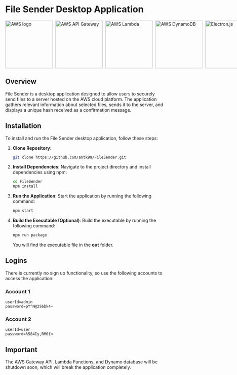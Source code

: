 # File Sender Desktop Application

<div style="display: flex; align-items: center; gap: 8px;">

<img src="https://upload.wikimedia.org/wikipedia/commons/thumb/9/93/Amazon_Web_Services_Logo.svg/2560px-Amazon_Web_Services_Logo.svg.png" alt="AWS logo" width="150px" />

<img src="https://assets-global.website-files.com/627ca6f747706dac04ccaba1/63c14fc134c432153431a0aa_logo-aws-header.png" alt="AWS API Gateway" width="150px" />

<img src="https://i.imgur.com/AzyGG2x.png" alt="AWS Lambda" width="150px" />

<img src="https://isagebrum.com/images/technology/dynamo_db-image.svg" alt="AWS DynamoDB" width="150px" />

<img src="https://upload.wikimedia.org/wikipedia/commons/thumb/9/91/Electron_Software_Framework_Logo.svg/2048px-Electron_Software_Framework_Logo.svg.png" alt="Electron.js" width="150px" />

<img src="https://miro.medium.com/v2/resize:fit:1400/1*nr87r9gOkPvKuDl6U0nhig.png" alt="Node.js" width="150px" />

</div>

## Overview

File Sender is a desktop application designed to allow users to securely send files to a server hosted on the AWS cloud platform. The application gathers relevant information about selected files, sends it to the server, and displays a unique hash received as a confirmation message.

## Installation

To install and run the File Sender desktop application, follow these steps:

1. **Clone Repository**:
    ```bash
    git clone https://github.com/antk99/FileSender.git
    ```
2. **Install Dependencies**:
   Navigate to the project directory and install dependencies using npm:
    ```bash
    cd FileSender
    npm install
    ```
3. **Run the Application**:
   Start the application by running the following command:
    ```bash
    npm start
    ```
4. **Build the Executable (Optional)**:
   Build the executable by running the following command:
    ```bash
    npm run package
    ```
    You will find the executable file in the **out** folder.

## Logins

There is currently no sign up functionality, so use the following accounts to access the application:

### Account 1

```text
userId=admin
password=pY^N@2S6bk4~
```

### Account 2

```text
userId=user
password=%584Iy,RM0£<
```

## Important

The AWS Gateway API, Lambda Functions, and Dynamo database will be shutdown soon, which will break the application completely.
